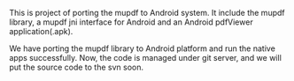 This is project of porting the mupdf to Android system. It include the mupdf library, a mupdf jni interface for Android and an Android pdfViewer application(.apk).

We have porting the mupdf library to Android platform and run the native apps successfully. Now, the code is managed under git server, and we will put the source code to the svn soon.